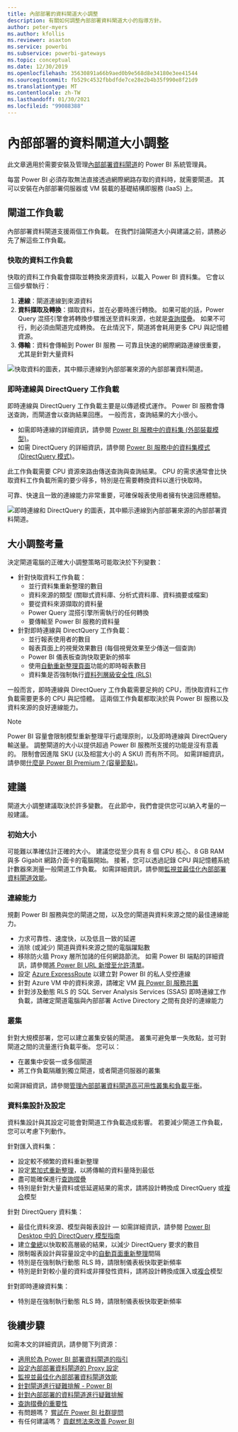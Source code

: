 ```yaml
---
title: 內部部署的資料閘道大小調整
description: 有關如何調整內部部署資料閘道大小的指導方針。
author: peter-myers
ms.author: kfollis
ms.reviewer: asaxton
ms.service: powerbi
ms.subservice: powerbi-gateways
ms.topic: conceptual
ms.date: 12/30/2019
ms.openlocfilehash: 35630891a66b9aed0b9e568d8e34180e3ee41544
ms.sourcegitcommit: fb529c4532fbbdfde7ce28e2b4b35f990e8f21d9
ms.translationtype: MT
ms.contentlocale: zh-TW
ms.lasthandoff: 01/30/2021
ms.locfileid: "99088388"
---
```

# <a name="on-premises-data-gateway-sizing"></a>內部部署的資料閘道大小調整

此文章適用於需要安裝及管理[內部部署資料閘道](../connect-data/service-gateway-onprem.md)的 Power BI 系統管理員。

每當 Power BI 必須存取無法直接透過網際網路存取的資料時，就需要閘道。 其可以安裝在內部部署伺服器或 VM 裝載的基礎結構即服務 (IaaS) 上。

## <a name="gateway-workloads"></a>閘道工作負載

內部部署資料閘道支援兩個工作負載。 在我們討論閘道大小與建議之前，請務必先了解這些工作負載。

### <a name="cached-data-workload"></a>快取的資料工作負載

快取的資料工作負載會擷取並轉換來源資料，以載入 Power BI 資料集。 它會以三個步驟執行：

1. **連線**：閘道連線到來源資料
1. **資料擷取及轉換**：擷取資料，並在必要時進行轉換。 如果可能的話，Power Query 混搭引擎會將轉換步驟推送至資料來源，也就是[查詢摺疊](power-query-folding.md)。 如果不可行，則必須由閘道完成轉換。 在此情況下，閘道將會耗用更多 CPU 與記憶體資源。
1. **傳輸**：資料會傳輸到 Power BI 服務 — 可靠且快速的網際網路連線很重要，尤其是針對大量資料

![快取資料的圖表，其中顯示連線到內部部署來源的內部部署資料閘道。](media/gateway-onprem-sizing/gateway-onprem-workload-cached-data.png)

### <a name="live-connection-and-directquery-workloads"></a>即時連線與 DirectQuery 工作負載

即時連線與 DirectQuery 工作負載主要是以傳遞模式運作。 Power BI 服務會傳送查詢，而閘道會以查詢結果回應。 一般而言，查詢結果的大小很小。

- 如需即時連線的詳細資訊，請參閱 [Power BI 服務中的資料集 (外部裝載模型)](../connect-data/service-datasets-understand.md#external-hosted-models)。
- 如需 DirectQuery 的詳細資訊，請參閱 [Power BI 服務中的資料集模式 (DirectQuery 模式)](../connect-data/service-dataset-modes-understand.md#directquery-mode)。

此工作負載需要 CPU 資源來路由傳送查詢與查詢結果。 CPU 的需求通常會比快取資料工作負載所需的要少得多，特別是在需要轉換資料以進行快取時。

可靠、快速且一致的連線能力非常重要，可確保報表使用者擁有快速回應體驗。

![即時連線和 DirectQuery 的圖表，其中顯示連線到內部部署來源的內部部署資料閘道。](media/gateway-onprem-sizing/gateway-onprem-workload-liveconnection-directquery.png)

## <a name="sizing-considerations"></a>大小調整考量

決定閘道電腦的正確大小調整策略可能取決於下列變數：

- 針對快取資料工作負載：
  - 並行資料集重新整理的數目
  - 資料來源的類型 (關聯式資料庫、分析式資料庫、資料摘要或檔案)
  - 要從資料來源擷取的資料量
  - Power Query 混搭引擎所需執行的任何轉換
  - 要傳輸至 Power BI 服務的資料量
- 針對即時連線與 DirectQuery 工作負載：
  - 並行報表使用者的數目
  - 報表頁面上的視覺效果數目 (每個視覺效果至少傳送一個查詢)
  - Power BI 儀表板查詢快取更新的頻率
  - 使用[自動重新整理頁面](../create-reports/desktop-automatic-page-refresh.md)功能的即時報表數目
  - 資料集是否強制執行[資料列層級安全性 (RLS)](../create-reports/desktop-rls.md)

一般而言，即時連線與 DirectQuery 工作負載需要足夠的 CPU，而快取資料工作負載需要更多的 CPU 與記憶體。 這兩個工作負載都取決於與 Power BI 服務以及資料來源的良好連線能力。

> [!NOTE]
> Power BI 容量會限制模型重新整理平行處理原則，以及即時連線與 DirectQuery 輸送量。 調整閘道的大小以提供超過 Power BI 服務所支援的功能是沒有意義的。 限制會因進階 SKU (以及相當大小的 A SKU) 而有所不同。 如需詳細資訊，請參閱[什麼是 Power BI Premium？(容量節點)](../admin/service-premium-what-is.md#capacity-nodes)。

## <a name="recommendations"></a>建議

閘道大小調整建議取決於許多變數。 在此節中，我們會提供您可以納入考量的一般建議。

### <a name="initial-sizing"></a>初始大小

可能難以準確估計正確的大小。 建議您從至少具有 8 個 CPU 核心、8 GB RAM 與多 Gigabit 網路介面卡的電腦開始。 接著，您可以透過記錄 CPU 與記憶體系統計數器來測量一般閘道工作負載。 如需詳細資訊，請參閱[監視並最佳化內部部署資料閘道效能](/data-integration/gateway/service-gateway-performance)。

### <a name="connectivity"></a>連線能力

規劃 Power BI 服務與您的閘道之間，以及您的閘道與資料來源之間的最佳連線能力。

- 力求可靠性、速度快，以及低且一致的延遲
- 消除 (或減少) 閘道與資料來源之間的電腦躍點數
- 移除防火牆 Proxy 層所加諸的任何網路節流。 如需 Power BI 端點的詳細資訊，請參閱[將 Power BI URL 新增至允許清單](../admin/power-bi-allow-list-urls.md)。
- 設定 [Azure ExpressRoute](/azure/expressroute/expressroute-introduction) 以建立對 Power BI 的私人受控連線
- 針對 Azure VM 中的資料來源，請確定 VM [與 Power BI 服務共置](../admin/service-admin-where-is-my-tenant-located.md)
- 針對涉及動態 RLS 的 SQL Server Analysis Services (SSAS) 即時連線工作負載，請確定閘道電腦與內部部署 Active Directory 之間有良好的連線能力

### <a name="clustering"></a>叢集

針對大規模部署，您可以建立叢集安裝的閘道。 叢集可避免單一失敗點，並可對閘道之間的流量進行負載平衡。 您可以：

- 在叢集中安裝一或多個閘道
- 將工作負載隔離到獨立閘道，或者閘道伺服器的叢集

如需詳細資訊，請參閱[管理內部部署資料閘道高可用性叢集和負載平衡](/data-integration/gateway/service-gateway-high-availability-clusters)。

### <a name="dataset-design-and-settings"></a>資料集設計及設定

資料集設計與其設定可能會對閘道工作負載造成影響。 若要減少閘道工作負載，您可以考慮下列動作。

針對匯入資料集：

- 設定較不頻繁的資料重新整理
- 設定[累加式重新整理](../admin/service-premium-incremental-refresh.md)，以將傳輸的資料量降到最低
- 盡可能確保進行[查詢摺疊](power-query-folding.md)
- 特別是針對大量資料或低延遲結果的需求，請將設計轉換成 DirectQuery 或[複合](../connect-data/service-dataset-modes-understand.md#composite-mode)模型

針對 DirectQuery 資料集：

- 最佳化資料來源、模型與報表設計 — 如需詳細資訊，請參閱 [Power BI Desktop 中的 DirectQuery 模型指南](directquery-model-guidance.md)
- 建立[彙總](../transform-model/desktop-aggregations.md)以快取較高層級的結果，以減少 DirectQuery 要求的數目
- 限制報表設計與容量設定中的[自動頁面重新整理](../create-reports/desktop-automatic-page-refresh.md)間隔
- 特別是在強制執行動態 RLS 時，請限制儀表板快取更新頻率
- 特別是針對較小量的資料或非揮發性資料，請將設計轉換成匯入或[複合](../connect-data/service-dataset-modes-understand.md#composite-mode)模型

針對即時連線資料集：

- 特別是在強制執行動態 RLS 時，請限制儀表板快取更新頻率

## <a name="next-steps"></a>後續步驟

如需本文的詳細資訊，請參閱下列資源：

- [適用於為 Power BI 部署資料閘道的指引](../connect-data/service-gateway-deployment-guidance.md)
- [設定內部部署資料閘道的 Proxy 設定](/data-integration/gateway/service-gateway-proxy)
- [監視並最佳化內部部署資料閘道效能](/data-integration/gateway/service-gateway-performance)
- [針對閘道進行疑難排解 - Power BI](../connect-data/service-gateway-onprem-tshoot.md)
- [針對內部部署的資料閘道進行疑難排解](/data-integration/gateway/service-gateway-tshoot)
- [查詢摺疊的重要性](power-query-folding.md)
- 有問題嗎？ [嘗試在 Power BI 社群提問](https://community.powerbi.com/)
- 有任何建議嗎？ [貢獻想法來改善 Power BI](https://ideas.powerbi.com)
